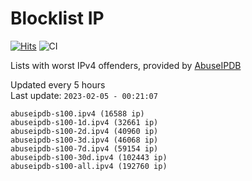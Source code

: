 # Blocklist IP

[![Hits](https://hits.seeyoufarm.com/api/count/incr/badge.svg?url=https%3A%2F%2Fgithub.com%2Fborestad%2Fblocklist-ip%2F&count_bg=%2379C83D&title_bg=%23555555&icon=&icon_color=%23E7E7E7&title=hits&edge_flat=false)](https://hits.seeyoufarm.com)  ![CI](https://img.shields.io/github/workflow/status/borestad/blocklist-ip/CI?style=flat-square)

Lists with worst IPv4 offenders, provided by [AbuseIPDB](https://www.abuseipdb.com/)

<!-- FOOTER-PLACEHOLDER -->
Updated every 5 hours<br>
Last update: `2023-02-05 - 00:21:07`
```
abuseipdb-s100.ipv4 (16588 ip)
abuseipdb-s100-1d.ipv4 (32661 ip)
abuseipdb-s100-2d.ipv4 (40960 ip)
abuseipdb-s100-3d.ipv4 (46068 ip)
abuseipdb-s100-7d.ipv4 (59154 ip)
abuseipdb-s100-30d.ipv4 (102443 ip)
abuseipdb-s100-all.ipv4 (192760 ip)
```
